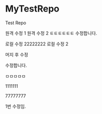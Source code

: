 # MyTestRepo
Test Repo

원격 수정 1
원격 수정 2
ㅌㅌㅌㅌㅌㅌ
수정합니다. 

로컬 수정
22222222
로컬 수정 2

머지 후 수정

수정합니다.

ㅁㅁㅁㅁㅁ

1111111

77777777

1번 수정임.